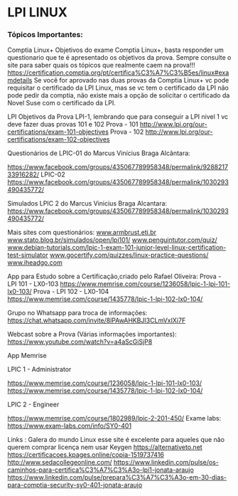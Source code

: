 # LPI LINUX
### Tópicos Importantes:

Comptia Linux+
Objetivos do exame Comptia Linux+, basta responder um questionario que te é apresentado os objetivos da prova. Sempre consulte o site para saber quais os tópicos que realmente caem na prova!!!
https://certification.comptia.org/pt/certifica%C3%A7%C3%B5es/linux#examdetails
Se você for aprovado nas duas provas da Comptia Linux+ vc pode requisitar o certificado da LPI Linux, mas se vc tem o certificado da LPI não pode pedir da comptia, não existe mais a opção de solicitar o certificado da Novel Suse com o certificado da LPI.

LPI
Objetivos da Prova LPI-1, lembrando que para conseguir a LPI nivel 1 vc deve fazer duas provas 101 e 102
Prova - 101
http://www.lpi.org/our-certifications/exam-101-objectives
Prova - 102
http://www.lpi.org/our-certifications/exam-102-objectives

Questionários de LPIC-01 do Marcus Vinícius Braga Alcântara:

https://www.facebook.com/groups/435067789958348/permalink/928821733916282/
LPIC-02
https://www.facebook.com/groups/435067789958348/permalink/1030293490435772/

Simulados LPIC 2 do Marcus Vinicius Braga Alcantara:
https://www.facebook.com/groups/435067789958348/permalink/1030293490435772/

Mais sites com questionários:
www.armbrust.eti.br
www.stato.blog.br/simulados/open/lpi101/
www.penguintutor.com/quiz/
www.debian-tutorials.com/lpic-1-exam-101-junior-level-linux-certification-test-simulator
www.gocertify.com/quizzes/linux-practice-questions/
www.iheadgo.com

App para Estudo sobre a Certificação,criado pelo Rafael Oliveira:
 Prova - LPI 101 - LX0-103
https://www.memrise.com/course/1236058/lpic-1-lpi-101-lx0-103/
Prova - LPI 102 - LX0-104
https://www.memrise.com/course/1435778/lpic-1-lpi-102-lx0-104/

Grupo no Whatsapp para troca de informações:
https://chat.whatsapp.com/invite/8lPAwAHKBJI3CLmVxIXi7F

Webcast sobre a Prova (Várias informações importantes):
https://www.youtube.com/watch?v=a4aScGiSjP8

App Memrise 

LPIC 1 - Administrator

https://www.memrise.com/course/1236058/lpic-1-lpi-101-lx0-103/
https://www.memrise.com/course/1435778/lpic-1-lpi-102-lx0-104/

LPIC 2 - Engineer

https://www.memrise.com/course/1802989/lpic-2-201-450/
Exame labs: 
https://www.exam-labs.com/info/SY0-401

Links :
Galera do mundo Linux esse site é excelente para aqueles que não querem comprar licença nem usar Keygen https://alternativeto.net
https://certificacoes.kpages.online/copia-1519737416
http://www.sedacollegeonline.com/
https://www.linkedin.com/pulse/os-caminhos-para-certifica%C3%A7%C3%A3o-lpi1-jonata-araujo
https://www.linkedin.com/pulse/prepara%C3%A7%C3%A3o-em-30-dias-para-comptia-security-sy0-401-jonata-araujo
